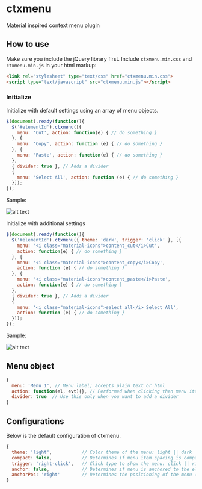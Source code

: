 # ctxmenu
Material inspired context menu plugin

## How to use
Make sure you include the jQuery library first. Include `ctxmenu.min.css` and `ctxmenu.min.js` in your html markup:
``` html
<link rel="stylesheet" type="text/css" href="ctxmenu.min.css">
<script type="text/javascript" src="ctxmenu.min.js"></script>
```

### Initialize 
Initialize with default settings using an array of menu objects.
``` javascript
$(document).ready(function(){
  $('#elementId').ctxmenu([{
    menu: 'Cut', action: function(e) { // do something }
  }, {
    menu: 'Copy', action: function (e) { // do something }
  }, {
    menu: 'Paste', action: function(e) { // do something }
  }, 
  { divider: true }, // Adds a divider
  {
    menu: 'Select All', action: function (e) { // do something }
  }]);
});
```
Sample:

![alt text](https://lh3.googleusercontent.com/jhcZgnUcD2FenTymXnAenCagvI7pughkJAdMoK8VCsqgh4H2iSPLJiixE28IB5NEz5Y5rywC8HCICdSaOf4mRnxtUqcXYN7ast2pCORgADcXIX_9HYu072SG_Lxu_wYuaJ8c-eJ0jTVFeFbPi20zz_Xx7N7TaJll9h53fVwy5upPPp0WDfd-z7LRJ7G52vw0EpW0wChUbhy0YUcmhVAFXnrlFH8FzG5Vs-SycyRc6UnQP9yqrZb2GCjS_llUW3aO3Xc_nfWGYXDgmyN9mzIaMQFbu8jWHocEgqPluennuyniinWdfGUZRHucELmkeyPqH0f_XlMPjhzQbyqzGUUAQtj84Ijs3RnuOy9fGYFm6CMCl3Gv2wTPJLs3GbU4XjPglnBy7bwWJt13FgLqHPmWNO1UG9ftxpr1rB05rdJESqfF6uedVyBEI67aEED1316hqT19ED4QLqPuDBB5ZFoWcIPXl-pAz5FklNdG2Pk6tUYVBs_bICDJDwp-S66pgX4EBNxGNw9Sv0Jx-okmvbXq5sU-A8jxT3Na8DZGYoIeAICAjzrIkaKUDWdU_hQfvoNQgcid0f0cThHMbxlRj2SgSe-OFEFFjBjy5p_SwGk=w196-h281-no "ctxmenu")

Initialize with additional settings
``` javascript
$(document).ready(function(){
  $('#elementId').ctxmenu({ theme: 'dark', trigger: 'click' }, [{
    menu: '<i class="material-icons">content_cut</i>Cut', 
    action: function(e) { // do something }
  }, {
    menu: '<i class="material-icons">content_copy</i>Copy',
    action: function (e) { // do something }
  }, {
    menu: '<i class="material-icons">content_paste</i>Paste', 
    action: function(e) { // do something }
  }, 
  { divider: true }, // Adds a divider
  {
    menu: '<i class="material-icons">select_all</i> Select All',
    action: function (e) { // do something }
  }]);
});
```
Sample:

![alt text](https://lh3.googleusercontent.com/9-G8UIpVNZdW3s4vDRfK55MIIeKb_QEKfXzmF2wIYjccstOjsSmZq0kZCGAd57qzAP4Gn1jQgmiqPvKyNExPymH5uConX_fa5uKhyeTwcKzWpiQUYkgWQt209NAgRJZof5oATm-aDuPYP6rPc22zZEly1NFTICzC3QziPndip7yggaU6KkxBRR3mzbN2y6rKIU6UfCkMgZo4jK4c74GanMqZcBosn58yP4BiQlg3MjNumB642V42IBe3NByc0RBJAXvmEfKPK7GQa6i6fnJO1faKejFI5pspMkGd8Nuk0IfIXX45Qba3ll9-O5mhYdzqcHvQ7TEVQlYQ8Yu6GPtBxeLCnZ0-IuYo2EUnbxflKTKFUWJelL_ieVF5c23xbUvvDyYppcTpI-ROEh5V-9DEdLF8vlp160ikdiCoMJuJC9ibue4Xn6tmyRNJVIdO1rX_6fFgXxlvADr91AxAemWnlTvBBGG-dIyvZm-mQZJ_S5s49l1ToiXYkWBr2PCo1R2FmbV40jua-4ExO5PE1ncbCrmWs6vz-ZEZhi5BLVXKxmr8Em23zDmSygVCDTLpDhQDkaJqcPznWLYndjeQYjTWD8DPowA2EBhkV3f_YMs=w174-h252-no "dark ctxmenu with icons")


## Menu object
``` javascript
{
  menu: 'Menu 1', // Menu label; accepts plain text or html
  action: function(el, evt){}, // Performed when clicking then menu item: el (element), evt (click event)
  divider: true  // Use this only when you want to add a divider
}
```
## Configurations
Below is the default configuration of ctxmenu.
``` javascript
{
  theme: 'light',			// Color theme of the menu: light || dark
  compact: false,			// Determines if menu item spacing is compact
  trigger: 'right-click',	// Click type to show the menu: click || right-click
  anchor: false,			// Determines if menu is anchored to the element
  anchorPos: 'right'		// Determines the positioning of the menu (if anchored to element): left || right
}
```
